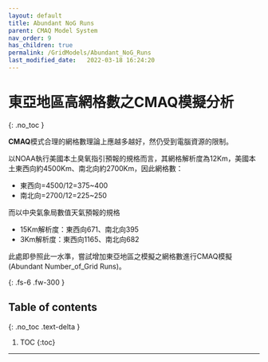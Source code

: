 ```yaml
---
layout: default
title: Abundant NoG Runs
parent: CMAQ Model System
nav_order: 9
has_children: true
permalink: /GridModels/Abundant_NoG_Runs
last_modified_date:   2022-03-18 16:24:20
---
```


# 東亞地區高網格數之CMAQ模擬分析
{: .no_toc }

**CMAQ**模式合理的網格數理論上應越多越好，然仍受到電腦資源的限制。

以NOAA執行美國本土臭氧指引預報的規格而言，其網格解析度為12Km，美國本土東西向約4500Km、南北向約2700Km，因此網格數：
- 東西向=4500/12=375\~400
- 南北向=2700/12=225\~250

而以中央氣象局數值天氣預報的規格
- 15Km解析度：東西向671、南北向395
-  3Km解析度：東西向1165、南北向682

此處即參照此一水準，嘗試增加東亞地區之模擬之網格數進行CMAQ模擬(Abundant Number_of_Grid Runs)。

{: .fs-6 .fw-300 }

## Table of contents
{: .no_toc .text-delta }

1. TOC
{:toc}

---


